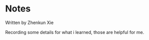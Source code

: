 # Notes
Written by Zhenkun Xie

Recording some details for what i learned, those are helpful for me.
